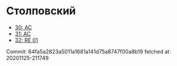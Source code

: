 # Столповский
- [30: AC](30.md)
- [31: AC](31.md)
- [32: RE 01](32.md)

Commit: 64fa5a2823a5011a1681a141d75a8747f00a8b19
 fetched at: 20201125-211749
